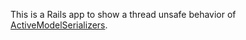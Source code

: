 This is a Rails app to show a thread unsafe behavior of [ActiveModelSerializers](https://github.com/rails-api/active_model_serializers).
